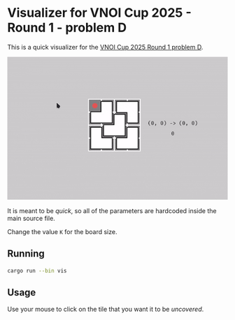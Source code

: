 # Visualizer for VNOI Cup 2025 - Round 1 - problem D

This is a quick visualizer for the [VNOI Cup 2025 Round 1 problem D](https://oj.vnoi.info/problem/vnoicup25_r1_d).

![](./img/l-tromino.gif)

It is meant to be _quick_, so all of the parameters are hardcoded inside the main source file.

Change the value `K` for the board size.

## Running


```bash
cargo run --bin vis
```

## Usage

Use your mouse to click on the tile that you want it to be _uncovered_.

